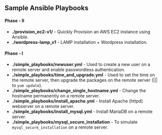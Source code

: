 ## Sample Ansible Playbooks

#### Phase - II

 
- **./provision\_ec2-v1/** - Quickly Provision an AWS EC2 instance using Ansible.
- **./wordpress-lamp\_v1** - LAMP installation + Wordpress installation.
  
  
#### Phase - I

- **./simple_playbooks/newuser.yml** - Used to create a new user on a remote server and enable passwordless authentication.  
- **./simple_playbooks/time\_and\_upgrade.yml** - Used to set the time on the remote server, then upgrade the packages on the remote server (||| to `yum update`).  
- **./simple_playbooks/change\_single\_hostname.yml** - Change the hostname permanently on a remote server.  
- **./simple_playbooks/install\_apache.yml** - Install Apache (httpd) webserver on a remote server.  
- **./simple_playbooks/install\_mysql.yml** - Install MariaDB on a remote server.  
- **./simple_playbooks/mysql_secure_installation** - To simulate `mysql_secure_installation` on a remote server.  

